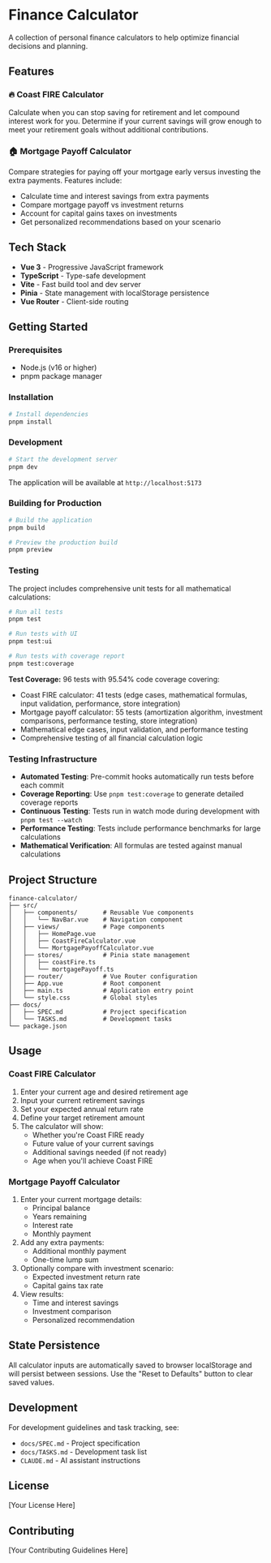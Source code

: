 # Finance Calculator

A collection of personal finance calculators to help optimize financial decisions and planning.

## Features

### 🔥 Coast FIRE Calculator
Calculate when you can stop saving for retirement and let compound interest work for you. Determine if your current savings will grow enough to meet your retirement goals without additional contributions.

### 🏠 Mortgage Payoff Calculator
Compare strategies for paying off your mortgage early versus investing the extra payments. Features include:
- Calculate time and interest savings from extra payments
- Compare mortgage payoff vs investment returns
- Account for capital gains taxes on investments
- Get personalized recommendations based on your scenario

## Tech Stack

- **Vue 3** - Progressive JavaScript framework
- **TypeScript** - Type-safe development
- **Vite** - Fast build tool and dev server
- **Pinia** - State management with localStorage persistence
- **Vue Router** - Client-side routing

## Getting Started

### Prerequisites

- Node.js (v16 or higher)
- pnpm package manager

### Installation

```bash
# Install dependencies
pnpm install
```

### Development

```bash
# Start the development server
pnpm dev
```

The application will be available at `http://localhost:5173`

### Building for Production

```bash
# Build the application
pnpm build

# Preview the production build
pnpm preview
```

### Testing

The project includes comprehensive unit tests for all mathematical calculations:

```bash
# Run all tests
pnpm test

# Run tests with UI
pnpm test:ui

# Run tests with coverage report
pnpm test:coverage
```

**Test Coverage:** 96 tests with 95.54% code coverage covering:
- Coast FIRE calculator: 41 tests (edge cases, mathematical formulas, input validation, performance, store integration)
- Mortgage payoff calculator: 55 tests (amortization algorithm, investment comparisons, performance testing, store integration)
- Mathematical edge cases, input validation, and performance testing
- Comprehensive testing of all financial calculation logic

### Testing Infrastructure

- **Automated Testing**: Pre-commit hooks automatically run tests before each commit
- **Coverage Reporting**: Use `pnpm test:coverage` to generate detailed coverage reports
- **Continuous Testing**: Tests run in watch mode during development with `pnpm test --watch`
- **Performance Testing**: Tests include performance benchmarks for large calculations
- **Mathematical Verification**: All formulas are tested against manual calculations

## Project Structure

```
finance-calculator/
├── src/
│   ├── components/       # Reusable Vue components
│   │   └── NavBar.vue    # Navigation component
│   ├── views/            # Page components
│   │   ├── HomePage.vue
│   │   ├── CoastFireCalculator.vue
│   │   └── MortgagePayoffCalculator.vue
│   ├── stores/           # Pinia state management
│   │   ├── coastFire.ts
│   │   └── mortgagePayoff.ts
│   ├── router/           # Vue Router configuration
│   ├── App.vue           # Root component
│   ├── main.ts           # Application entry point
│   └── style.css         # Global styles
├── docs/
│   ├── SPEC.md           # Project specification
│   └── TASKS.md          # Development tasks
└── package.json
```

## Usage

### Coast FIRE Calculator

1. Enter your current age and desired retirement age
2. Input your current retirement savings
3. Set your expected annual return rate
4. Define your target retirement amount
5. The calculator will show:
   - Whether you're Coast FIRE ready
   - Future value of your current savings
   - Additional savings needed (if not ready)
   - Age when you'll achieve Coast FIRE

### Mortgage Payoff Calculator

1. Enter your current mortgage details:
   - Principal balance
   - Years remaining
   - Interest rate
   - Monthly payment
2. Add any extra payments:
   - Additional monthly payment
   - One-time lump sum
3. Optionally compare with investment scenario:
   - Expected investment return rate
   - Capital gains tax rate
4. View results:
   - Time and interest savings
   - Investment comparison
   - Personalized recommendation

## State Persistence

All calculator inputs are automatically saved to browser localStorage and will persist between sessions. Use the "Reset to Defaults" button to clear saved values.

## Development

For development guidelines and task tracking, see:
- `docs/SPEC.md` - Project specification
- `docs/TASKS.md` - Development task list
- `CLAUDE.md` - AI assistant instructions

## License

[Your License Here]

## Contributing

[Your Contributing Guidelines Here]